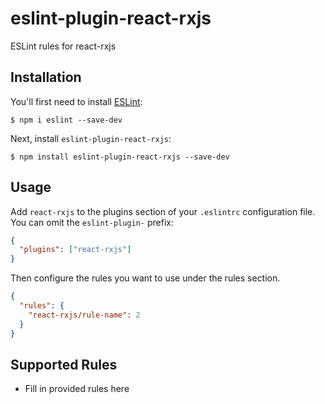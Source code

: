 # eslint-plugin-react-rxjs

ESLint rules for react-rxjs

## Installation

You'll first need to install [ESLint](http://eslint.org):

```
$ npm i eslint --save-dev
```

Next, install `eslint-plugin-react-rxjs`:

```
$ npm install eslint-plugin-react-rxjs --save-dev
```

## Usage

Add `react-rxjs` to the plugins section of your `.eslintrc` configuration file. You can omit the `eslint-plugin-` prefix:

```json
{
  "plugins": ["react-rxjs"]
}
```

Then configure the rules you want to use under the rules section.

```json
{
  "rules": {
    "react-rxjs/rule-name": 2
  }
}
```

## Supported Rules

- Fill in provided rules here
